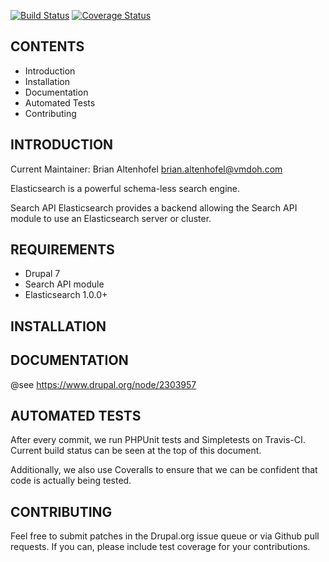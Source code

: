 [![Build Status](https://travis-ci.org/VeggieMeat/search_api_elasticsearch.svg?branch=7.x-1.x)](https://travis-ci.org/VeggieMeat/search_api_elasticsearch)
[![Coverage Status](https://coveralls.io/repos/VeggieMeat/search_api_elasticsearch/badge.png?branch=7.x-1.x)](https://coveralls.io/r/VeggieMeat/search_api_elasticsearch?branch=7.x-1.x)

CONTENTS
--------

 * Introduction
 * Installation
 * Documentation
 * Automated Tests
 * Contributing

INTRODUCTION
------------

Current Maintainer: Brian Altenhofel <brian.altenhofel@vmdoh.com>

Elasticsearch is a powerful schema-less search engine.

Search API Elasticsearch provides a backend allowing the Search API module
to use an Elasticsearch server or cluster.

REQUIREMENTS
------------

 * Drupal 7
 * Search API module
 * Elasticsearch 1.0.0+

INSTALLATION
------------

DOCUMENTATION
-------------

@see https://www.drupal.org/node/2303957

AUTOMATED TESTS
---------------

After every commit, we run PHPUnit tests and Simpletests on Travis-CI. Current
build status can be seen at the top of this document.

Additionally, we also use Coveralls to ensure that we can be confident that code
is actually being tested.

CONTRIBUTING
------------

Feel free to submit patches in the Drupal.org issue queue or via Github pull
requests. If you can, please include test coverage for your contributions.
